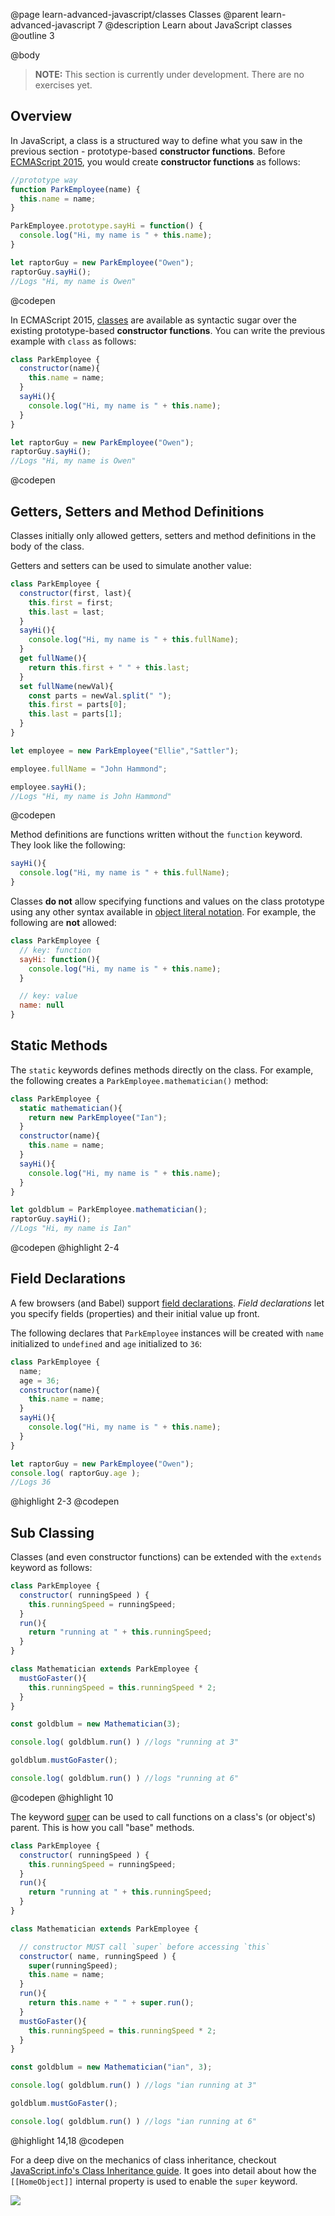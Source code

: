 @page learn-advanced-javascript/classes Classes
@parent learn-advanced-javascript 7
@description Learn about JavaScript classes
@outline 3

@body

> __NOTE:__ This section is currently under development.  There are no exercises yet.

## Overview

In JavaScript, a class is a structured way to define what you saw in the previous section - prototype-based __constructor functions__. Before [ECMAScript 2015](https://en.wikipedia.org/wiki/ECMAScript#6th_Edition_-_ECMAScript_2015), you would create __constructor functions__ as follows:

```js
//prototype way
function ParkEmployee(name) {
  this.name = name;
}

ParkEmployee.prototype.sayHi = function() {
  console.log("Hi, my name is " + this.name);
}

let raptorGuy = new ParkEmployee("Owen");
raptorGuy.sayHi();
//Logs "Hi, my name is Owen"
```
@codepen


In ECMAScript 2015, [classes](https://developer.mozilla.org/en-US/docs/Web/JavaScript/Reference/Classes) are available as syntactic sugar over the existing prototype-based __constructor functions__. You
can write the previous example with `class` as follows:

```js
class ParkEmployee {
  constructor(name){
    this.name = name;
  }
  sayHi(){
    console.log("Hi, my name is " + this.name);
  }
}

let raptorGuy = new ParkEmployee("Owen");
raptorGuy.sayHi();
//Logs "Hi, my name is Owen"
```
@codepen

## Getters, Setters and Method Definitions

Classes initially only allowed
getters, setters and method definitions
in the body of the class.

Getters and setters can be used to simulate another
value:

```js
class ParkEmployee {
  constructor(first, last){
    this.first = first;
    this.last = last;
  }
  sayHi(){
    console.log("Hi, my name is " + this.fullName);
  }
  get fullName(){
    return this.first + " " + this.last;
  }
  set fullName(newVal){
    const parts = newVal.split(" ");
    this.first = parts[0];
    this.last = parts[1];
  }
}

let employee = new ParkEmployee("Ellie","Sattler");

employee.fullName = "John Hammond";

employee.sayHi();
//Logs "Hi, my name is John Hammond"
```
@codepen

Method definitions are functions written without
the `function` keyword. They look like the following:

```js
sayHi(){
  console.log("Hi, my name is " + this.fullName);
}
```

Classes __do not__ allow specifying functions and
values on the class prototype using any other syntax available in
[object literal notation](https://developer.mozilla.org/en-US/docs/Web/JavaScript/Reference/Operators/Object_initializer). For example,
the following are __not__ allowed:

```js
class ParkEmployee {
  // key: function
  sayHi: function(){
    console.log("Hi, my name is " + this.name);
  }

  // key: value
  name: null
}
```


## Static Methods

The `static` keywords defines methods directly on the class.
For example, the following creates a `ParkEmployee.mathematician()` method:

```js
class ParkEmployee {
  static mathematician(){
    return new ParkEmployee("Ian");
  }
  constructor(name){
    this.name = name;
  }
  sayHi(){
    console.log("Hi, my name is " + this.name);
  }
}

let goldblum = ParkEmployee.mathematician();
raptorGuy.sayHi();
//Logs "Hi, my name is Ian"
```
@codepen
@highlight 2-4

## Field Declarations

A few browsers (and Babel) support [field declarations](https://developer.mozilla.org/en-US/docs/Web/JavaScript/Reference/Classes#Field_declarations). _Field declarations_ let you specify fields (properties) and their initial value up front.

The following declares that `ParkEmployee` instances will be created with `name` initialized to `undefined`
and `age` initialized to `36`:

```js
class ParkEmployee {
  name;
  age = 36;
  constructor(name){
    this.name = name;
  }
  sayHi(){
    console.log("Hi, my name is " + this.name);
  }
}

let raptorGuy = new ParkEmployee("Owen");
console.log( raptorGuy.age );
//Logs 36
```
@highlight 2-3
@codepen



## Sub Classing

Classes (and even constructor functions) can be extended with the `extends` keyword as follows:

```js
class ParkEmployee {
  constructor( runningSpeed ) {
    this.runningSpeed = runningSpeed;
  }
  run(){
    return "running at " + this.runningSpeed;
  }
}

class Mathematician extends ParkEmployee {
  mustGoFaster(){
    this.runningSpeed = this.runningSpeed * 2;
  }
}

const goldblum = new Mathematician(3);

console.log( goldblum.run() ) //logs "running at 3"

goldblum.mustGoFaster();

console.log( goldblum.run() ) //logs "running at 6"
```
@codepen
@highlight 10

The keyword [super](https://developer.mozilla.org/en-US/docs/Web/JavaScript/Reference/Operators/super) can be used to call functions on a class's (or object's) parent. This is how you call "base" methods.

```js
class ParkEmployee {
  constructor( runningSpeed ) {
    this.runningSpeed = runningSpeed;
  }
  run(){
    return "running at " + this.runningSpeed;
  }
}

class Mathematician extends ParkEmployee {

  // constructor MUST call `super` before accessing `this`
  constructor( name, runningSpeed ) {
    super(runningSpeed);
    this.name = name;
  }
  run(){
    return this.name + " " + super.run();
  }
  mustGoFaster(){
    this.runningSpeed = this.runningSpeed * 2;
  }
}

const goldblum = new Mathematician("ian", 3);

console.log( goldblum.run() ) //logs "ian running at 3"

goldblum.mustGoFaster();

console.log( goldblum.run() ) //logs "ian running at 6"
```
@highlight 14,18
@codepen

For a deep dive on the mechanics of class inheritance, checkout
[JavaScript.info's Class Inheritance guide](https://javascript.info/class-inheritance). It
goes into detail about how the `[[HomeObject]]` internal property is used to enable the `super`
keyword.

<img src="https://docs.google.com/drawings/d/e/2PACX-1vRw9Jbz-_KHQsYE_7YmfibHznMvgHlooBRgKrafsyzNzQcDs-xZy4GuYJWDcc09PM6uX30V4riPbKX-/pub?w=872&amp;h=327" style="max-width: 100%;">
